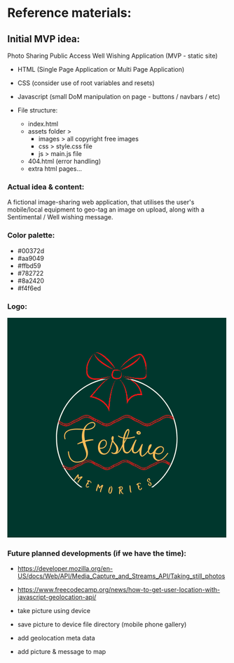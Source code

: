 # Reference materials:

## Initial MVP idea:

Photo Sharing Public Access Well Wishing Application (MVP - static site)

- HTML (Single Page Application or Multi Page Application)
- CSS (consider use of root variables and resets)
- Javascript (small DoM manipulation on page - buttons / navbars / etc)
- File structure:
    
    - index.html
    - assets folder >
        - images > all copyright free images
        - css > style.css file
        - js > main.js file
    - 404.html (error handling)
    - extra html pages...

### Actual idea & content:

A fictional image-sharing web application, that utilises the user's mobile/local equipment to geo-tag an image on upload, along with a Sentimental / Well wishing message.

### Color palette:

- #00372d
- #aa9049
- #ffbd59
- #782722
- #8a2420
- #f4f6ed

### Logo:

![Logo](assets/images/project_logo.png)

### Future planned developments (if we have the time):

- https://developer.mozilla.org/en-US/docs/Web/API/Media_Capture_and_Streams_API/Taking_still_photos

- https://www.freecodecamp.org/news/how-to-get-user-location-with-javascript-geolocation-api/

- take picture using device
- save picture to device file directory (mobile phone gallery)
- add geolocation meta data
- add picture & message to map